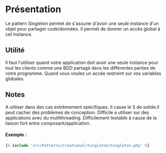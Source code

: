 # Présentation

Le pattern Singleton permet de s'assurer d'avoir une seule instance d'un objet pour partager code/données.
Il permet de donner un accès global à cet instance.

## Utilité

Il faut l'utiliser quand votre application doit avoir une seule instance pour tout les clients comme une BDD partagé dans les
différentes parties de votre programme.
Quand vous voulez un accée restreint sur vos variables globales.


## Notes 

A utiliser dans des cas extrêmement spécifiques.
Il casse le S de solide.Il peut cacher des problèmes de conception.
Difficile a utiliser sur des applications avec du multithreading.
Difficilement testable à cause de la liaison fort entre composant/application.

#### Exemple :

````php
{% include 'src/Patterns/Creational/Singleton/Singleton.php' %}
````